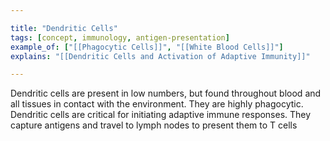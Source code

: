 ```yaml
---

title: "Dendritic Cells"
tags: [concept, immunology, antigen-presentation]
example_of: ["[[Phagocytic Cells]]", "[[White Blood Cells]]"]
explains: "[[Dendritic Cells and Activation of Adaptive Immunity]]"

---
```

Dendritic cells are present in low numbers, but found throughout blood and all tissues in contact with the environment.
They are highly phagocytic. Dendritic cells are critical for initiating adaptive immune responses. They capture antigens and travel to lymph nodes to present them to T cells